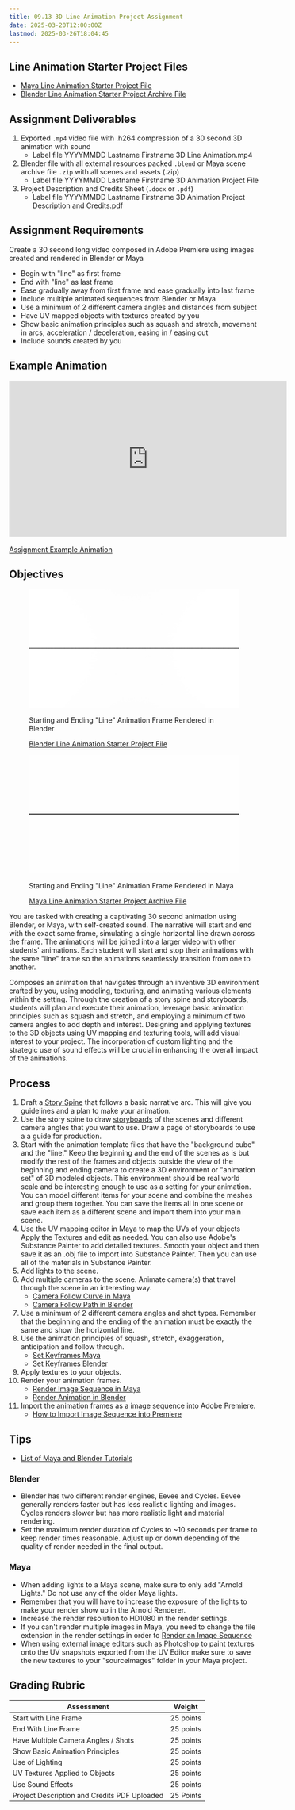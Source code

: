 ```yaml
---
title: 09.13 3D Line Animation Project Assignment
date: 2025-03-20T12:00:00Z
lastmod: 2025-03-26T18:04:45
---
```


## Line Animation Starter Project Files

- [Maya Line Animation Starter Project File](./2025-Line-Animation-Maya.zip)
- [Blender Line Animation Starter Project Archive File](./2025-Line-Animation-Blender.blend)

## Assignment Deliverables

1. Exported `.mp4` video file with .h264 compression of a 30 second 3D animation with sound
   - Label file YYYYMMDD Lastname Firstname 3D Line Animation.mp4
2. Blender file with all external resources packed `.blend` or Maya scene archive file `.zip` with all scenes and assets (.zip)
   - Label file YYYYMMDD Lastname Firstname 3D Animation Project File
3. Project Description and Credits Sheet (`.docx` or `.pdf`)
   - Label file YYYYMMDD Lastname Firstname 3D Animation Project Description and Credits.pdf

## Assignment Requirements

Create a 30 second long video composed in Adobe Premiere using images created and rendered in Blender or Maya

- Begin with "line" as first frame
- End with "line" as last frame
- Ease gradually away from first frame and ease gradually into last frame
- Include multiple animated sequences from Blender or Maya
- Use a minimum of 2 different camera angles and distances from subject
- Have UV mapped objects with textures created by you
- Show basic animation principles such as squash and stretch, movement in arcs, acceleration / deceleration, easing in / easing out
- Include sounds created by you

## Example Animation

<div class="iframe-16-9-container">
<iframe class="youTubeIframe" width="560" height="315" src="https://www.youtube.com/embed/jhpDobTmsHc?rel=0" title="YouTube video player" frameborder="0" allow="accelerometer; autoplay; clipboard-write; encrypted-media; gyroscope; picture-in-picture; web-share" referrerpolicy="strict-origin-when-cross-origin" allowfullscreen></iframe>
</div>

[Assignment Example Animation](https://youtu.be/jhpDobTmsHc)

## Objectives

<div class="two-column-grid">

<figure>

[![Blender Line Animation Frame](./2025-blender-line-animation-frame.jpg)](./2025-blender-line-animation-frame.jpg)

<figcaption>

Starting and Ending "Line" Animation Frame Rendered in Blender

[Blender Line Animation Starter Project File](./2025-Line-Animation-Blender.blend)

</figcaption>
</figure>

<figure>

[![Maya Line Animation Frame](./2025-maya-line-animation-frame.jpg)](./2025-maya-line-animation-frame.jpg)

<figcaption>

Starting and Ending "Line" Animation Frame Rendered in Maya

[Maya Line Animation Starter Project Archive File](./2025-Line-Animation-Maya.zip)

</figcaption>
</figure>

</div>

You are tasked with creating a captivating 30 second animation using Blender, or Maya, with self-created sound. The narrative will start and end with the exact same frame, simulating a single horizontal line drawn across the frame. The animations will be joined into a larger video with other students' animations. Each student will start and stop their animations with the same "line" frame so the animations seamlessly transition from one to another.

Composes an animation that navigates through an inventive 3D environment crafted by you, using modeling, texturing, and animating various elements within the setting. Through the creation of a story spine and storyboards, students will plan and execute their animation, leverage basic animation principles such as squash and stretch, and employing a minimum of two camera angles to add depth and interest. Designing and applying textures to the 3D objects using UV mapping and texturing tools, will add visual interest to your project. The incorporation of custom lighting and the strategic use of sound effects will be crucial in enhancing the overall impact of the animations.

## Process

1. Draft a [Story Spine](./09-05-story-spines.md) that follows a basic narrative arc. This will give you guidelines and a plan to make your animation.
2. Use the story spine to draw [storyboards](./09-06-storyboards.md) of the scenes and different camera angles that you want to use. Draw a page of storyboards to use a a guide for production.
3. Start with the animation template files that have the "background cube" and the "line." Keep the beginning and the end of the scenes as is but modify the rest of the frames and objects outside the view of the beginning and ending camera to create a 3D environment or "animation set" of 3D modeled objects. This environment should be real world scale and be interesting enough to use as a setting for your animation. You can model different items for your scene and combine the meshes and group them together. You can save the items all in one scene or save each item as a different scene and import them into your main scene.
4. Use the UV mapping editor in Maya to map the UVs of your objects Apply the Textures and edit as needed. You can also use Adobe's Substance Painter to add detailed textures. Smooth your object and then save it as an .obj file to import into Substance Painter. Then you can use all of the materials in Substance Painter.
5. Add lights to the scene.
6. Add multiple cameras to the scene. Animate camera(s) that travel through the scene in an interesting way.
   - [Camera Follow Curve in Maya](https://youtu.be/FYtc27jxIXg)
   - [Camera Follow Path in Blender](https://youtu.be/5EQdQdtg-ao)
7. Use a minimum of 2 different camera angles and shot types. Remember that the beginning and the ending of the animation must be exactly the same and show the horizontal line.
8. Use the animation principles of squash, stretch, exaggeration, anticipation and follow through.
   - [Set Keyframes Maya](https://youtu.be/T2zB0u4dZdU)
   - [Set Keyframes Blender](https://youtu.be/pNtni7oPrLU)
9. Apply textures to your objects.
10. Render your animation frames.
    - [Render Image Sequence in Maya](https://youtu.be/vxvIUBeTkL0)
    - [Render Animation in Blender](https://youtu.be/KUF6M9pmjak)
11. Import the animation frames as a image sequence into Adobe Premiere.
    - [How to Import Image Sequence into Premiere](https://youtu.be/X7w0xOprNDk)

## Tips

- [List of Maya and Blender Tutorials](../../../../3d-modeling/blender-vs-maya.md)

### Blender

- Blender has two different render engines, Eevee and Cycles. Eevee generally renders faster but has less realistic lighting and images. Cycles renders slower but has more realistic light and material rendering.
- Set the maximum render duration of Cycles to ~10 seconds per frame to keep render times reasonable. Adjust up or down depending of the quality of render needed in the final output.

### Maya

- When adding lights to a Maya scene, make sure to only add "Arnold Lights." Do not use any of the older Maya lights.
- Remember that you will have to increase the exposure of the lights to make your render show up in the Arnold Renderer.
- Increase the render resolution to HD1080 in the render settings.
- If you can't render multiple images in Maya, you need to change the file extension in the render settings in order to [Render an Image Sequence](https://youtu.be/vxvIUBeTkL0)
- When using external image editors such as Photoshop to paint textures onto the UV snapshots exported from the UV Editor make sure to save the new textures to your "sourceimages" folder in your Maya project.

## Grading Rubric

<div class="responsive-table-markdown">

| Assessment                                   | Weight    |
| -------------------------------------------- | --------- |
| Start with Line Frame                        | 25 points |
| End With Line Frame                          | 25 points |
| Have Multiple Camera Angles / Shots          | 25 points |
| Show Basic Animation Principles              | 25 points |
| Use of Lighting                              | 25 points |
| UV Textures Applied to Objects               | 25 points |
| Use Sound Effects                            | 25 points |
| Project Description and Credits PDF Uploaded | 25 Points |

</div>
